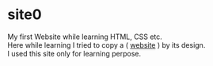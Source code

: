 # site0
My first Website while learning HTML, CSS etc.<br/>
Here while learning I tried to copy a ( <a href="www.lodgelipika.com">website</a> ) by its design. <br/> I used this site only for learning perpose.
